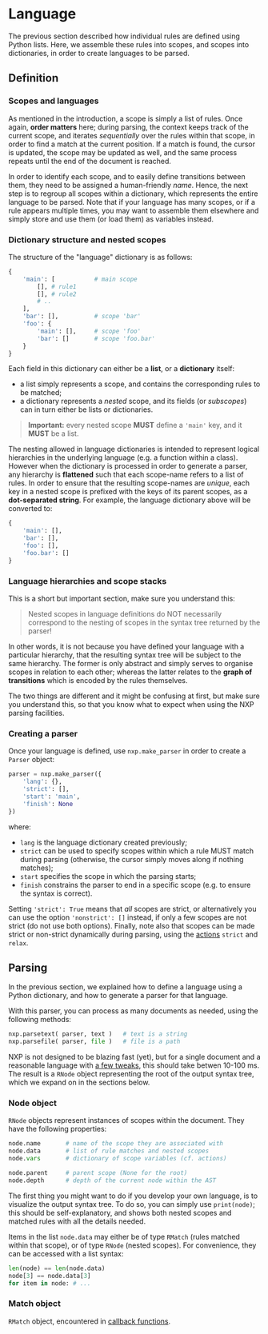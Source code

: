 
# Language

The previous section described how individual rules are defined using Python lists. Here, we assemble these rules into scopes, and scopes into dictionaries, in order to create languages to be parsed. 

## Definition

### Scopes and languages

As mentioned in the introduction, a scope is simply a list of rules. Once again, **order matters** here; during parsing, the context keeps track of the current scope, and iterates _sequentially_ over the rules within that scope, in order to find a match at the current position. If a match is found, the cursor is updated, the scope may be updated as well, and the same process repeats until the end of the document is reached.

In order to identify each scope, and to easily define transitions between them, they need to be assigned a human-friendly _name_. Hence, the next step is to regroup all scopes within a dictionary, which represents the entire language to be parsed. Note that if your language has many scopes, or if a rule appears multiple times, you may want to assemble them elsewhere and simply store and use them (or load them) as variables instead. 

### Dictionary structure and nested scopes

The structure of the "language" dictionary is as follows:
```py
{
    'main': [           # main scope
        [], # rule1 
        [], # rule2
        # .. 
    ],
    'bar': [],          # scope 'bar'
    'foo': {
        'main': [],     # scope 'foo'
        'bar': []       # scope 'foo.bar'
    }
}
```

Each field in this dictionary can either be a **list**, or a **dictionary** itself:
- a list simply represents a scope, and contains the corresponding rules to be matched;
- a dictionary represents a _nested_ scope, and its fields (or _subscopes_) can in turn either be lists or dictionaries.

> **Important:** every nested scope **MUST** define a `'main'` key, and it **MUST** be a list.

The nesting allowed in language dictionaries is intended to represent logical hierarchies in the underlying language (e.g. a function within a class). However when the dictionary is processed in order to generate a parser, any hierarchy is **flattened** such that each scope-name refers to a list of rules. In order to ensure that the resulting scope-names are _unique_, each key in a nested scope is prefixed with the keys of its parent scopes, as a **dot-separated string**. For example, the language dictionary above will be converted to:
```py
{
    'main': [],
    'bar': [],
    'foo': [],
    'foo.bar': []
}
```

### Language hierarchies and scope stacks

This is a short but important section, make sure you understand this: 

> Nested scopes in language definitions do NOT necessarily correspond to the nesting of scopes in the syntax tree returned by the parser!

In other words, it is not because you have defined your language with a particular hierarchy, that the resulting syntax tree will be subject to the same hierarchy. The former is only abstract and simply serves to organise scopes in relation to each other; whereas the latter relates to the **graph of transitions** which is encoded by the rules themselves.

The two things are different and it might be confusing at first, but make sure you understand this, so that you know what to expect when using the NXP parsing facilities.

### Creating a parser

Once your language is defined, use `nxp.make_parser` in order to create a `Parser` object:
```py
parser = nxp.make_parser({
    'lang': {},
    'strict': [],
    'start': 'main',
    'finish': None
})
```
where:

- `lang` is the language dictionary created previously;
- `strict` can be used to specify scopes within which a rule MUST match during parsing (otherwise, the cursor simply moves along if nothing matches);
- `start` specifies the scope in which the parsing starts;
- `finish` constrains the parser to end in a specific scope (e.g. to ensure the syntax is correct).

Setting `'strict': True` means that _all_ scopes are strict, or alternatively you can use the option `'nonstrict': []` instead, if only a few scopes are not strict (do not use both options). Finally, note also that scopes can be made strict or non-strict dynamically during parsing, using the [actions](parse/rule?id=actions) `strict` and `relax`.

## Parsing

In the previous section, we explained how to define a language using a Python dictionary, and how to generate a parser for that language. 

With this parser, you can process as many documents as needed, using the following methods:
```py
nxp.parsetext( parser, text )   # text is a string
nxp.parsefile( parser, file )   # file is a path
```

NXP is not designed to be blazing fast (yet), but for a single document and a reasonable language with [a few tweaks](parse/adv?id=language-optimization), this should take betwen 10-100 ms. 
The result is a `RNode` object representing the root of the output syntax tree, which we expand on in the sections below.

### Node object

`RNode` objects represent instances of scopes within the document. They have the following properties:
```py
node.name       # name of the scope they are associated with
node.data       # list of rule matches and nested scopes
node.vars       # dictionary of scope variables (cf. actions)

node.parent     # parent scope (None for the root)
node.depth      # depth of the current node within the AST
```

The first thing you might want to do if you develop your own language, is to visualize the output syntax tree. To do so, you can simply use `print(node)`; this should be self-explanatory, and shows both nested scopes and matched rules with all the details needed.

Items in the list `node.data` may either be of type `RMatch` (rules matched within that scope), or of type `RNode` (nested scopes). For convenience, they can be accessed with a list syntax:
```py
len(node) == len(node.data)
node[3] == node.data[3] 
for item in node: # ...
```



### Match object

`RMatch` object, encountered in [callback functions](parse/adv?id=callback-functions).

